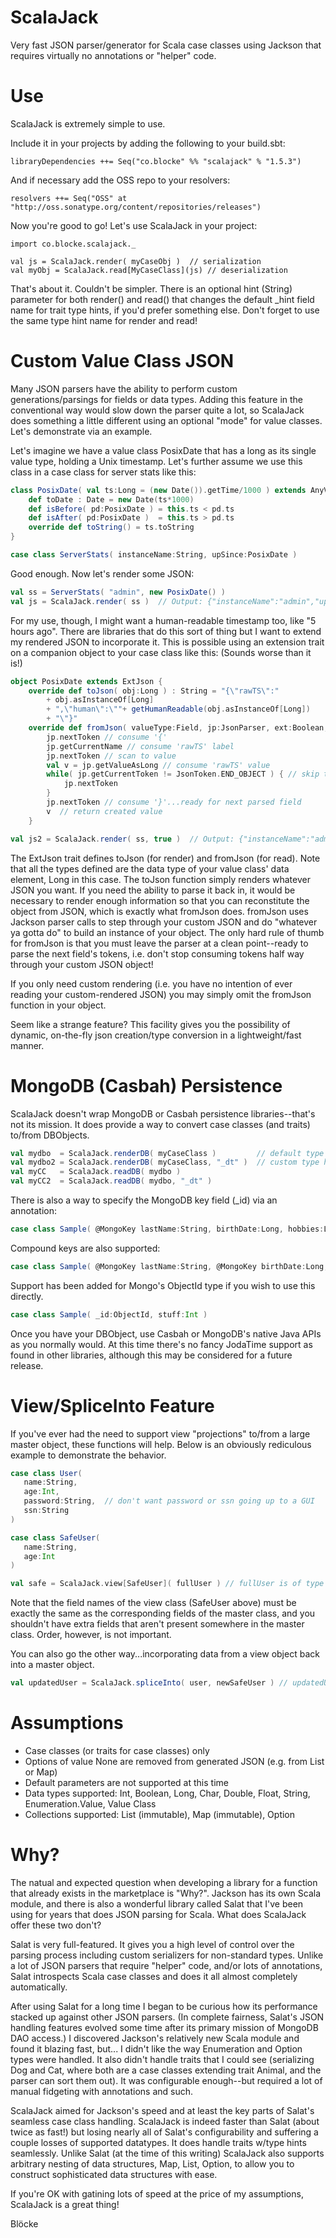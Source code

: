 # ScalaJack

Very fast JSON parser/generator for Scala case classes using Jackson that requires virtually no annotations
or "helper" code.

# Use

ScalaJack is extremely simple to use.

Include it in your projects by adding the following to your build.sbt:

	libraryDependencies ++= Seq("co.blocke" %% "scalajack" % "1.5.3")

And if necessary add the OSS repo to your resolvers:

	resolvers ++= Seq("OSS" at "http://oss.sonatype.org/content/repositories/releases")

Now you're good to go!  Let's use ScalaJack in your project:

	import co.blocke.scalajack._

	val js = ScalaJack.render( myCaseObj )  // serialization
	val myObj = ScalaJack.read[MyCaseClass](js) // deserialization

That's about it.  Couldn't be simpler.  There is an optional hint (String) parameter for both render() and read()
that changes the default \_hint field name for trait type hints, if you'd prefer something else.  Don't forget
to use the same type hint name for render and read!

# Custom Value Class JSON

Many JSON parsers have the ability to perform custom generations/parsings for fields or data types.  Adding 
this feature in the conventional way would slow down the parser quite a lot, so ScalaJack does something a little
different using an optional "mode" for value classes.  Let's demonstrate via an example.

Let's imagine we have a value class PosixDate that has a long as its single value type, holding a Unix timestamp.
Let's further assume we use this class in a case class for server stats like this:

```scala
class PosixDate( val ts:Long = (new Date()).getTime/1000 ) extends AnyVal {
	def toDate : Date = new Date(ts*1000)
	def isBefore( pd:PosixDate ) = this.ts < pd.ts
	def isAfter( pd:PosixDate )  = this.ts > pd.ts
	override def toString() = ts.toString
}

case class ServerStats( instanceName:String, upSince:PosixDate )
```
Good enough.  Now let's render some JSON:

```scala
val ss = ServerStats( "admin", new PosixDate() )
val js = ScalaJack.render( ss )  // Output: {"instanceName":"admin","upSince":1383317215}
```

For my use, though, I might want a human-readable timestamp too, like "5 hours ago". There are libraries that do
this sort of thing but I want to extend my rendered JSON to incorporate it.  This is possible using an extension
trait on a companion object to your case class like this:  (Sounds worse than it is!)

```scala
object PosixDate extends ExtJson {
	override def toJson( obj:Long ) : String = "{\"rawTS\":" 
		+ obj.asInstanceOf[Long]
		+ ",\"human\":\""+ getHumanReadable(obj.asInstanceOf[Long]) 
		+ "\"}"
	override def fromJson( valueType:Field, jp:JsonParser, ext:Boolean, hint:String ) : Any = {
		jp.nextToken // consume '{'
		jp.getCurrentName // consume 'rawTS' label
		jp.nextToken // scan to value
		val v = jp.getValueAsLong // consume 'rawTS' value
		while( jp.getCurrentToken != JsonToken.END_OBJECT ) { // skip the rest
			jp.nextToken
		}
		jp.nextToken // consume '}'...ready for next parsed field
		v  // return created value
	}

val js2 = ScalaJack.render( ss, true )  // Output: {"instanceName":"admin","upSince":{"rawTS":1383317215,"human":"5 hours ago"}}
```

The ExtJson trait defines toJson (for render) and fromJson (for read).  Note that all the types defined are the
data type of your value class' data element, Long in this case.  The toJson function simply renders whatever JSON you want.
If you need the ability to parse it back in, it would be necessary to render enough information so that you can 
reconstitute the object from JSON, which is exactly what fromJson does.  fromJson uses Jackson parser calls to step
through your custom JSON and do "whatever ya gotta do" to build an instance of your object.  The only hard rule of thumb
for fromJson is that you must leave the parser at a clean point--ready to parse the next field's tokens, i.e. don't stop
consuming tokens half way through your custom JSON object!

If you only need custom rendering (i.e. you have no intention of ever reading your custom-rendered JSON) you may simply
omit the fromJson function in your object.

Seem like a strange feature?  This facility gives you the possibility of dynamic, on-the-fly json creation/type conversion
in a lightweight/fast manner.

# MongoDB (Casbah) Persistence

ScalaJack doesn't wrap MongoDB or Casbah persistence libraries--that's not its mission.  It does provide a way to convert case classes (and traits)
to/from DBObjects.

```scala
val mydbo  = ScalaJack.renderDB( myCaseClass )         // default type hint for traits
val mydbo2 = ScalaJack.renderDB( myCaseClass, "_dt" )  // custom type hint for traits
val myCC   = ScalaJack.readDB( mydbo ) 
val myCC2  = ScalaJack.readDB( mydbo, "_dt" ) 
```

There is also a way to specify the MongoDB key field (_id) via an annotation:

```scala
case class Sample( @MongoKey lastName:String, birthDate:Long, hobbies:List[String] )
```

Compound keys are also supported:

```scala
case class Sample( @MongoKey lastName:String, @MongoKey birthDate:Long, hobbies:List[String] )
```

Support has been added for Mongo's ObjectId type if you wish to use this directly.

```scala
case class Sample( _id:ObjectId, stuff:Int )
```

Once you have your DBObject, use Casbah or MongoDB's native Java APIs as you normally would.  At this time there's no fancy
JodaTime support as found in other libraries, although this may be considered for a future release.

# View/SpliceInto Feature

If you've ever had the need to support view "projections" to/from a large master object, these
functions will help.  Below is an obviously rediculous example to demonstrate the behavior.

```scala
case class User(
   name:String,
   age:Int,
   password:String,  // don't want password or ssn going up to a GUI
   ssn:String
)

case class SafeUser(
   name:String,
   age:Int
)

val safe = ScalaJack.view[SafeUser]( fullUser ) // fullUser is of type User, safe will be SafeUser
```

Note that the field names of the view class (SafeUser above) must be exactly the same as the
corresponding fields of the master class, and you shouldn't have extra fields that aren't
present somewhere in the master class.  Order, however, is not important.

You can also go the other way...incorporating data from a view object back into a master object.

```scala
val updatedUser = ScalaJack.spliceInto( user, newSafeUser ) // updatedUser will be of type User
```

# Assumptions

- Case classes (or traits for case classes) only
- Options of value None are removed from generated JSON (e.g. from List or Map)
- Default parameters are not supported at this time
- Data types supported: Int, Boolean, Long, Char, Double, Float, String, Enumeration.Value, Value Class
- Collections supported: List (immutable), Map (immutable), Option

# Why?

The natual and expected question when developing a library for a function that already exists in the marketplace 
is "Why?".  Jackson has its own Scala module, and there is also a wonderful library called Salat that I've been 
using for years that does JSON parsing for Scala.  What does ScalaJack offer these two don't?

Salat is very full-featured.  It gives you a high level of control over the parsing process including
custom serializers for non-standard types.  Unlike a lot of JSON parsers that require "helper" code, and/or lots
of annotations, Salat introspects Scala case classes and does it all almost completely automatically.

After using Salat for a long time I began to be curious how its performance stacked up against other JSON 
parsers.  (In complete fairness, Salat's JSON handling features evolved some time after its primary mission of 
MongoDB DAO access.)  I discovered Jackson's relatively new Scala module and found it blazing fast, but...  I 
didn't like the way Enumeration and Option types were handled.  It also didn't handle traits that I could see 
(serializing Dog and Cat, where both are a case classes extending trait Animal, and the parser can sort them out).
It was configurable enough--but required a lot of manual fidgeting with annotations and such.  

ScalaJack aimed for Jackson's speed and at least the key parts of Salat's seamless case class handling.  ScalaJack 
is indeed faster than Salat (about twice as fast!) but losing nearly all of Salat's configurability and suffering 
a couple losses of supported datatypes.  It does handle traits w/type hints seamlessly.  Unlike Salat (at the time 
of this writing) ScalaJack also supports arbitrary nesting of data structures, Map, List, Option, to allow you to 
construct sophisticated data structures with ease.

If you're OK with gatining lots of speed at the price of my assumptions, ScalaJack is a great thing!

Blöcke
